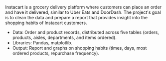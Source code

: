 Instacart is a grocery delivery platform where customers can place an order and have it delivered, similar to Uber Eats and DoorDash. The project's goal is to clean the data and prepare a report that provides insight into the shopping habits of Instacart customers.

- Data: Order and product records, distributed across five tables (orders, products, aisles, departments, and items ordered).
- Libraries: Pandas, matplotlib.
- Output: Report and graphs on shopping habits (times, days, most ordered products, repurchase frequency).
